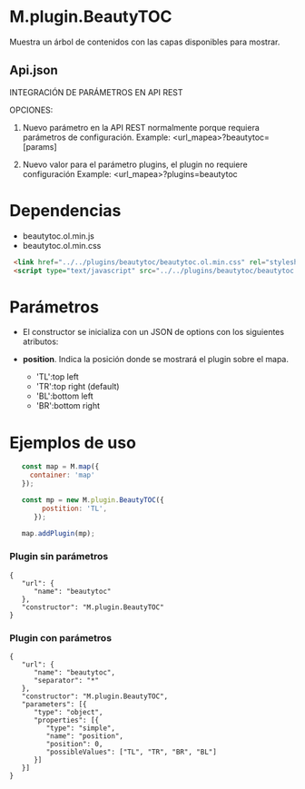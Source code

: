 # M.plugin.BeautyTOC

Muestra un árbol de contenidos con las capas disponibles para mostrar.

## Api.json

INTEGRACIÓN DE PARÁMETROS EN API REST

OPCIONES:  
1. Nuevo parámetro en la API REST normalmente porque requiera parámetros de configuración.
Example: <url_mapea>?beautytoc=[params]

2. Nuevo valor para el parámetro plugins, el plugin no requiere configuración
Example: <url_mapea>?plugins=beautytoc

# Dependencias

- beautytoc.ol.min.js
- beautytoc.ol.min.css


```html
 <link href="../../plugins/beautytoc/beautytoc.ol.min.css" rel="stylesheet" />
 <script type="text/javascript" src="../../plugins/beautytoc/beautytoc.ol.min.js"></script>
```

# Parámetros

- El constructor se inicializa con un JSON de options con los siguientes atributos:

- **position**. Indica la posición donde se mostrará el plugin sobre el mapa.
  - 'TL':top left
  - 'TR':top right (default)
  - 'BL':bottom left
  - 'BR':bottom right

# Ejemplos de uso

```javascript
   const map = M.map({
     container: 'map'
   });

   const mp = new M.plugin.BeautyTOC({
        postition: 'TL',
      });

   map.addPlugin(mp);
```


### Plugin sin parámetros

```
{
   "url": {
      "name": "beautytoc"
   },
   "constructor": "M.plugin.BeautyTOC"
}
```
### Plugin con parámetros

```
{
   "url": {
      "name": "beautytoc",
      "separator": "*"
   },
   "constructor": "M.plugin.BeautyTOC",
   "parameters": [{
      "type": "object",
      "properties": [{
         "type": "simple",
         "name": "position",
         "position": 0,
         "possibleValues": ["TL", "TR", "BR", "BL"]
      }]
   }]
}
```
